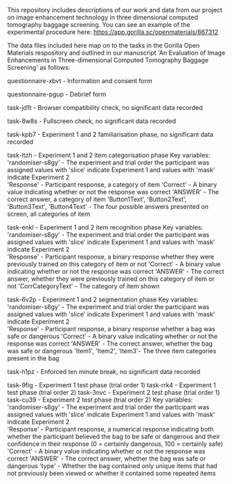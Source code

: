 This repository includes descriptions of our work and data from our project on image enhancement technology in three dimensional computed tomography baggage screening. You can see an example of the experimental procedure here: https://app.gorilla.sc/openmaterials/867312

The data files included here map on to the tasks in the Gorilla Open Materials respository and outlined in our manuscript 'An Evaluation of Image Enhancements in Three-dimensional Computed Tomography Baggage Screening' as follows: 

questionnaire-xbvt - Information and consent form

questionnaire-pgup - Debrief form

task-jd1t - Browser compatibility check, no significant data recorded

task-8w8s - Fullscreen check, no significant data recorded

task-kpb7 - Experiment 1 and 2 familiarisation phase, no significant data recorded

task-ltzh - Experiment 1 and 2 item categorisation phase
	Key variables:
	  'randomiser-s8gy' - The experiment and trial order the participant was assigned values with 'slice' indicate     Experiment 1 and values with 'mask' indicate Experiment 2	
    'Response' - Participant response, a category of item
	  'Correct' - A binary value indicating whether or not the response was correct
	  'ANSWER' - The correct answer, a category of item
	  'Button1Text', 'Button2Text', 'Button3Text', 'Button4Text' - The four possible answers presented on screen, all categories of item

task-enkl - Experiment 1 and 2 item recognition phase
	Key variables:
	'randomiser-s8gy' - The experiment and trial order the participant was assigned values with 'slice' indicate Experiment 1 and values with 'mask' indicate Experiment 2		
  'Response' - Participant response, a binary response whether they were previously trained on this category of item or not
	'Correct' - A binary value indicating whether or not the response was correct
	'ANSWER' - The correct answer, whether they were previously trained on this category of item or not
	'CorrCategoryText' - The category of item shown

task-6v2p - Experiment 1 and 2 segmentation phase
  Key variables:
	  'randomiser-s8gy' - The experiment and trial order the participant was assigned values with 'slice' indicate Experiment 1 and values with 'mask' indicate Experiment 2		
    'Response' - Participant response, a binary response whether a bag was safe or dangerous
	  'Correct' - A binary value indicating whether or not the response was correct
	  'ANSWER' - The correct answer, whether the bag was safe or dangerous
	  'Item1', 'Item2', 'Item3'- The three item categories present in the bag

task-h1pz - Enforced ten minute break, no significant data recorded

task-9fig - Experiment 1 test phase (trial order 1)
task-rrk4 - Experiment 1 test phase (trial order 2)
task-3nvc - Experiment 2 test phase (trial order 1)
task-cu39 - Experiment 2 test phase (trial order 2)
  Key variables:
	  'randomiser-s8gy' - The experiment and trial order the participant was assigned values with 'slice' indicate Experiment 1 and values with 'mask' indicate Experiment 2		
  'Response' - Participant response, a numerical response indicating both whether the participant believed the bag to be safe or dangerous and their confidence in their response (0 = certainly dangerous, 100 = certainly safe)
	'Correct' - A binary value indicating whether or not the response was correct
	'ANSWER' - The correct answer, whether the bag was safe or dangerous
	'type' - Whether the bag contained only unique items that had not previously been viewed or whether it contained some repeated items
